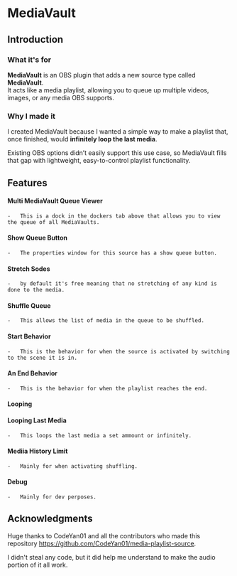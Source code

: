 # MediaVault

## Introduction

### What it's for

**MediaVault** is an OBS plugin that adds a new source type called **MediaVault**.  
It acts like a media playlist, allowing you to queue up multiple videos, images, or any media OBS supports.

### Why I made it

I created MediaVault because I wanted a simple way to make a playlist that, once finished, would **infinitely loop the last media**.

Existing OBS options didn’t easily support this use case, so MediaVault fills that gap with lightweight, easy-to-control playlist functionality.

## Features

#### **Multi MediaVault Queue Viewer**

    -   This is a dock in the dockers tab above that allows you to view the queue of all MediaVaults.

#### **Show Queue Button**

    -   The properties window for this source has a show queue button.

#### **Stretch Sodes**

    -   by default it's free meaning that no stretching of any kind is done to the media.

#### **Shuffle Queue**

    -   This allows the list of media in the queue to be shuffled.

#### **Start Behavior**

    -   This is the behavior for when the source is activated by switching to the scene it is in.

#### **An End Behavior**

    -   This is the behavior for when the playlist reaches the end.

#### **Looping**

#### **Looping Last Media**

    -   This loops the last media a set ammount or infinitely.

#### **Mediia History Limit**

    -   Mainly for when activating shuffling.

#### **Debug**

    -   Mainly for dev perposes.

## Acknowledgments

Huge thanks to CodeYan01 and all the contributors who made this repository https://github.com/CodeYan01/media-playlist-source.

I didn't steal any code, but it did help me understand to make the audio portion of it all work.

